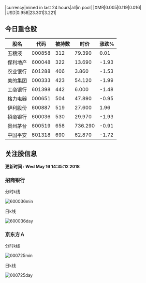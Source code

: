 |currency|mined in last 24 hours|all|in pool|
|XMR|0.005|0.119|0.016|
|USD|0.958|23.301|3.221|

## 今日重仓股 

|股名|代码|被持数|时价|涨跌%|
|---|---|---|---|---|
|五粮液|000858|312|79.390|0.01|
|保利地产|600048|322|13.690|-1.93|
|农业银行|601288|406|3.860|-1.53|
|美的集团|000333|423|54.120|-1.99|
|工商银行|601398|442|6.000|-1.48|
|格力电器|000651|504|47.890|-0.95|
|伊利股份|600887|519|27.600|1.96|
|招商银行|600036|530|29.970|-1.93|
|贵州茅台|600519|658|736.290|-0.91|
|中国平安|601318|690|62.870|-1.72|

## 关注股信息
**更新时间 : Wed May 16 14:35:12 2018**
### 招商银行 
分时k线

![600036min](http://image.sinajs.cn/newchart/min/n/sh600036.gif)

日k线

![600036day](http://image.sinajs.cn/newchart/daily/n/sh600036.gif)

### 京东方Ａ 
分时k线

![000725min](http://image.sinajs.cn/newchart/min/n/sz000725.gif)

日k线

![000725day](http://image.sinajs.cn/newchart/daily/n/sz000725.gif)
